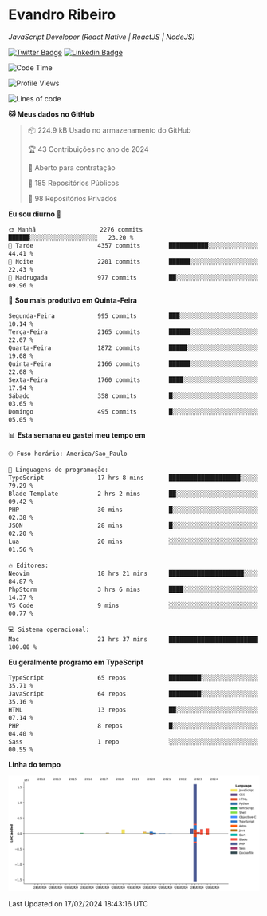 # Evandro **Ribeiro**

*JavaScript Developer (React Native | ReactJS | NodeJS)*

[![Twitter Badge](https://img.shields.io/badge/-@ribeiroevandro-201B2D?style=flat-square&labelColor=201B2D&logo=twitter&logoColor=white&link=https://twitter.com/ribeiroevandro)](https://twitter.com/ribeiroevandro) 
[![Linkedin Badge](https://img.shields.io/badge/-Evandro%20Ribeiro-201B2D?style=flat-square&logo=Linkedin&logoColor=white&link=https://www.linkedin.com/in/ribeiroevandro)](https://www.linkedin.com/in/ribeiroevandro) 


<!--START_SECTION:waka-->
![Code Time](http://img.shields.io/badge/Code%20Time-3%2C696%20hrs%2032%20mins-blue)

![Profile Views](http://img.shields.io/badge/Visualizac%C3%B5es%20do%20perfil-0-blue)

![Lines of code](https://img.shields.io/badge/Desde%20o%20Hello%20World%20eu%20escrevi-24.1%20million%20linhas%20de%20c%C3%B3digo-blue)

**🐱 Meus dados no GitHub** 

> 📦 224.9 kB Usado no armazenamento do GitHub 
 > 
> 🏆 43 Contribuições no ano de 2024
 > 
> 💼 Aberto para contratação
 > 
> 📜 185 Repositórios Públicos 
 > 
> 🔑 98 Repositórios Privados 
 > 
**Eu sou diurno 🐤** 

```text
🌞 Manhã                  2276 commits        ██████░░░░░░░░░░░░░░░░░░░   23.20 % 
🌆 Tarde                  4357 commits        ███████████░░░░░░░░░░░░░░   44.41 % 
🌃 Noite                  2201 commits        ██████░░░░░░░░░░░░░░░░░░░   22.43 % 
🌙 Madrugada              977 commits         ██░░░░░░░░░░░░░░░░░░░░░░░   09.96 % 
```
📅 **Sou mais produtivo em Quinta-Feira** 

```text
Segunda-Feira            995 commits         ███░░░░░░░░░░░░░░░░░░░░░░   10.14 % 
Terça-Feira              2165 commits        ██████░░░░░░░░░░░░░░░░░░░   22.07 % 
Quarta-Feira             1872 commits        █████░░░░░░░░░░░░░░░░░░░░   19.08 % 
Quinta-Feira             2166 commits        ██████░░░░░░░░░░░░░░░░░░░   22.08 % 
Sexta-Feira              1760 commits        ████░░░░░░░░░░░░░░░░░░░░░   17.94 % 
Sábado                   358 commits         █░░░░░░░░░░░░░░░░░░░░░░░░   03.65 % 
Domingo                  495 commits         █░░░░░░░░░░░░░░░░░░░░░░░░   05.05 % 
```


📊 **Esta semana eu gastei meu tempo em** 

```text
🕑︎ Fuso horário: America/Sao_Paulo

💬 Linguagens de programação: 
TypeScript               17 hrs 8 mins       ████████████████████░░░░░   79.29 % 
Blade Template           2 hrs 2 mins        ██░░░░░░░░░░░░░░░░░░░░░░░   09.42 % 
PHP                      30 mins             █░░░░░░░░░░░░░░░░░░░░░░░░   02.38 % 
JSON                     28 mins             █░░░░░░░░░░░░░░░░░░░░░░░░   02.20 % 
Lua                      20 mins             ░░░░░░░░░░░░░░░░░░░░░░░░░   01.56 % 

🔥 Editores: 
Neovim                   18 hrs 21 mins      █████████████████████░░░░   84.87 % 
PhpStorm                 3 hrs 6 mins        ████░░░░░░░░░░░░░░░░░░░░░   14.37 % 
VS Code                  9 mins              ░░░░░░░░░░░░░░░░░░░░░░░░░   00.77 % 

💻 Sistema operacional: 
Mac                      21 hrs 37 mins      █████████████████████████   100.00 % 
```

**Eu geralmente programo em TypeScript** 

```text
TypeScript               65 repos            █████████░░░░░░░░░░░░░░░░   35.71 % 
JavaScript               64 repos            █████████░░░░░░░░░░░░░░░░   35.16 % 
HTML                     13 repos            ██░░░░░░░░░░░░░░░░░░░░░░░   07.14 % 
PHP                      8 repos             █░░░░░░░░░░░░░░░░░░░░░░░░   04.40 % 
Sass                     1 repo              ░░░░░░░░░░░░░░░░░░░░░░░░░   00.55 % 
```



**Linha do tempo**

![Lines of Code chart](https://raw.githubusercontent.com/ribeiroevandro/ribeiroevandro/main/assets/bar_graph.png)


 Last Updated on 17/02/2024 18:43:16 UTC
<!--END_SECTION:waka-->
